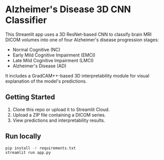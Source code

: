# Alzheimer's Disease 3D CNN Classifier

This Streamlit app uses a 3D ResNet-based CNN to classify brain MRI DICOM volumes into one of four Alzheimer's disease progression stages:

- Normal Cognitive (NC)
- Early Mild Cognitive Impairment (EMCI)
- Late Mild Cognitive Impairment (LMCI)
- Alzheimer's Disease (AD)

It includes a GradCAM++-based 3D interpretability module for visual explanation of the model's predictions.

## Getting Started

1. Clone this repo or upload it to Streamlit Cloud.
2. Upload a ZIP file containing a DICOM series.
3. View predictions and interpretability results.

## Run locally

```bash
pip install -r requirements.txt
streamlit run app.py
